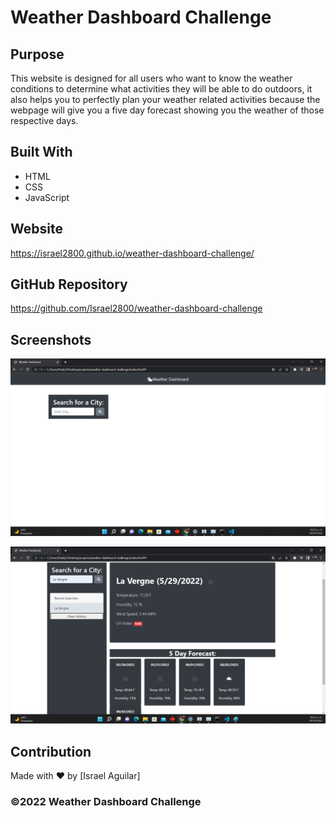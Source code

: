 # Weather Dashboard Challenge

## Purpose
This website is designed for all users who want to know the weather conditions to determine what activities they will be able to do outdoors, it also helps you to perfectly plan your weather related activities because the webpage will give you a five day forecast showing you the weather of those respective days.

## Built With
* HTML
* CSS 
* JavaScript

## Website
https://israel2800.github.io/weather-dashboard-challenge/

## GitHub Repository
https://github.com/Israel2800/weather-dashboard-challenge

## Screenshots
![Screenshot of the web application when you open it, you will see the "Search for a City" option.](images/screenshot-1.png)

![Screenshot of the web application with an example of searching for a city with its weather (five days forecast).](images/screenshot-2.png)

## Contribution
Made with ❤️ by [Israel Aguilar]

### ©️2022 Weather Dashboard Challenge
